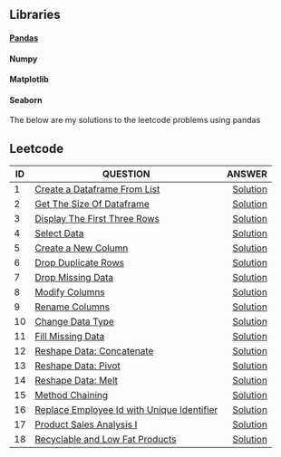 ## Libraries
#### [Pandas](https://github.com/Tungana-Bhavya/Python/tree/main/Libraries/Pandas)
#### Numpy
#### Matplotlib
#### Seaborn

The below are my solutions to the leetcode problems using pandas
## Leetcode 
|ID| QUESTION                | ANSWER               |
|--|------------------------ |---------------------:|
|1|[Create a Dataframe From List](https://leetcode.com/problems/create-a-dataframe-from-list/description/?envType=study-plan-v2&envId=introduction-to-pandas&lang=pythondata)|[Solution]()
|2|[Get The Size Of Dataframe](https://leetcode.com/problems/get-the-size-of-a-dataframe/?envType=study-plan-v2&envId=introduction-to-pandas&lang=pythondata)|[Solution]()
|3|[Display The First Three Rows](https://leetcode.com/problems/display-the-first-three-rows/description/?envType=study-plan-v2&envId=introduction-to-pandas&lang=pythondata)|[Solution]()
|4|[Select Data](https://leetcode.com/problems/select-data/description/?envType=study-plan-v2&envId=introduction-to-pandas&lang=pythondata)|[Solution]()
|5|[Create a New Column](https://leetcode.com/problems/create-a-new-column/description/?envType=study-plan-v2&envId=introduction-to-pandas&lang=pythondata)|[Solution]()
|6|[Drop Duplicate Rows](https://leetcode.com/problems/drop-duplicate-rows/description/?envType=study-plan-v2&envId=introduction-to-pandas&lang=pythondata)|[Solution]()
|7|[Drop Missing Data](https://leetcode.com/problems/drop-missing-data/description/?envType=study-plan-v2&envId=introduction-to-pandas&lang=pythondata)|[Solution]()
|8|[Modify Columns](https://leetcode.com/problems/modify-columns/description/?envType=study-plan-v2&envId=introduction-to-pandas&lang=pythondata)|[Solution]()
|9|[Rename Columns](https://leetcode.com/problems/rename-columns/description/?envType=study-plan-v2&envId=introduction-to-pandas&lang=pythondata)|[Solution]()
|10|[Change Data Type](https://leetcode.com/problems/change-data-type/description/?envType=study-plan-v2&envId=introduction-to-pandas&lang=pythondata)|[Solution]()
|11|[Fill Missing Data](https://leetcode.com/problems/fill-missing-data/description/?envType=study-plan-v2&envId=introduction-to-pandas&lang=pythondata)|[Solution]()
|12|[Reshape Data: Concatenate](https://leetcode.com/problems/reshape-data-concatenate/description/?envType=study-plan-v2&envId=introduction-to-pandas&lang=pythondata)|[Solution]()
|13|[Reshape Data: Pivot](https://leetcode.com/problems/reshape-data-pivot/description/?envType=study-plan-v2&envId=introduction-to-pandas&lang=pythondata)|[Solution]()
|14|[Reshape Data: Melt](https://leetcode.com/problems/reshape-data-melt/description/?envType=study-plan-v2&envId=introduction-to-pandas&lang=pythondata)|[Solution]()
|15|[Method Chaining](https://leetcode.com/problems/method-chaining/?envType=study-plan-v2&envId=introduction-to-pandas&lang=pythondata)|[Solution]()
|16|[Replace Employee Id with Unique Identifier](https://leetcode.com/problems/replace-employee-id-with-the-unique-identifier/?envType=study-plan-v2&envId=top-sql-50)|[Solution](https://github.com/Tungana-Bhavya/Python/blob/main/Problems/Leetcode/Replace%20Employee%20Id%20With%20Unique%20Identifier.py)
|17|[Product Sales Analysis I](https://leetcode.com/problems/product-sales-analysis-i/description/?envType=study-plan-v2&envId=top-sql-50)|[Solution](https://github.com/Tungana-Bhavya/Python/blob/main/Problems/Leetcode/PRODUCT_SALES_ANALYSIS_I.py)
|18|[Recyclable and Low Fat Products](https://leetcode.com/problems/recyclable-and-low-fat-products/?envType=study-plan-v2&envId=top-sql-50)|[Solution](https://github.com/Tungana-Bhavya/Python/blob/main/Problems/Leetcode/RECYCLABLE_AND_LOW_FAT_PRODUCTS.py)
